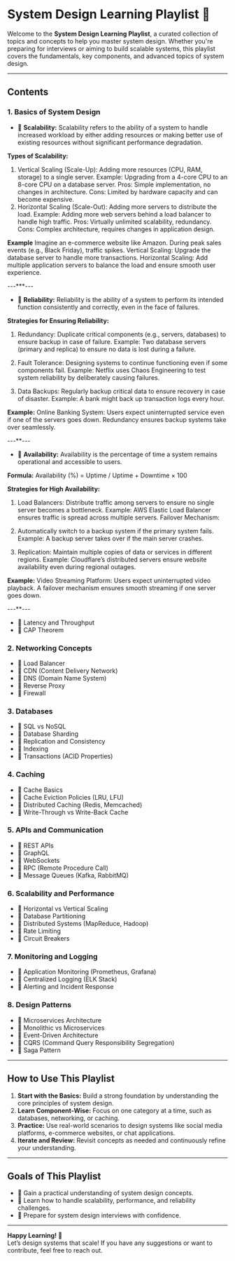 # **System Design Learning Playlist 🎯**  

Welcome to the **System Design Learning Playlist**, a curated collection of topics and concepts to help you master system design. Whether you're preparing for interviews or aiming to build scalable systems, this playlist covers the fundamentals, key components, and advanced topics of system design.

---

## **Contents**  
### **1. Basics of System Design**

- 📌 **Scalability:** Scalability refers to the ability of a system to handle increased workload by either adding resources or making better use of existing resources without significant performance degradation.

**Types of Scalability:**
1. Vertical Scaling (Scale-Up): Adding more resources (CPU, RAM, storage) to a single server.
Example: Upgrading from a 4-core CPU to an 8-core CPU on a database server.
Pros: Simple implementation, no changes in architecture.
Cons: Limited by hardware capacity and can become expensive.
2. Horizontal Scaling (Scale-Out): Adding more servers to distribute the load.
Example: Adding more web servers behind a load balancer to handle high traffic.
Pros: Virtually unlimited scalability, redundancy.
Cons: Complex architecture, requires changes in application design.

**Example**
Imagine an e-commerce website like Amazon. During peak sales events (e.g., Black Friday), traffic spikes.
Vertical Scaling: Upgrade the database server to handle more transactions.
Horizontal Scaling: Add multiple application servers to balance the load and ensure smooth user experience.

---***---

- 📌 **Reliability:** Reliability is the ability of a system to perform its intended function consistently and correctly, even in the face of failures.

**Strategies for Ensuring Reliability:**
1. Redundancy: Duplicate critical components (e.g., servers, databases) to ensure backup in case of failure.
Example: Two database servers (primary and replica) to ensure no data is lost during a failure.

2. Fault Tolerance: Designing systems to continue functioning even if some components fail.
Example: Netflix uses Chaos Engineering to test system reliability by deliberately causing failures.

3. Data Backups: Regularly backup critical data to ensure recovery in case of disaster.
Example: A bank might back up transaction logs every hour.

**Example:**
Online Banking System: Users expect uninterrupted service even if one of the servers goes down. Redundancy ensures backup systems take over seamlessly.

---**---

- 📌 **Availability:** Availability is the percentage of time a system remains operational and accessible to users.

**Formula:**
Availability (%) = Uptime / Uptime + Downtime × 100 

**Strategies for High Availability:**
1. Load Balancers: Distribute traffic among servers to ensure no single server becomes a bottleneck.
Example: AWS Elastic Load Balancer ensures traffic is spread across multiple servers.
Failover Mechanism:

2. Automatically switch to a backup system if the primary system fails.
Example: A backup server takes over if the main server crashes.

3. Replication: Maintain multiple copies of data or services in different regions.
Example: Cloudflare’s distributed servers ensure website availability even during regional outages.

**Example:**
Video Streaming Platform: Users expect uninterrupted video playback. A failover mechanism ensures smooth streaming if one server goes down.

---**---

- 📌 Latency and Throughput  
- 📌 CAP Theorem  

### **2. Networking Concepts**
- 📌 Load Balancer  
- 📌 CDN (Content Delivery Network)  
- 📌 DNS (Domain Name System)  
- 📌 Reverse Proxy  
- 📌 Firewall  

### **3. Databases**
- 📌 SQL vs NoSQL  
- 📌 Database Sharding  
- 📌 Replication and Consistency  
- 📌 Indexing  
- 📌 Transactions (ACID Properties)  

### **4. Caching**
- 📌 Cache Basics  
- 📌 Cache Eviction Policies (LRU, LFU)  
- 📌 Distributed Caching (Redis, Memcached)  
- 📌 Write-Through vs Write-Back Cache  

### **5. APIs and Communication**
- 📌 REST APIs  
- 📌 GraphQL  
- 📌 WebSockets  
- 📌 RPC (Remote Procedure Call)  
- 📌 Message Queues (Kafka, RabbitMQ)  

### **6. Scalability and Performance**
- 📌 Horizontal vs Vertical Scaling  
- 📌 Database Partitioning  
- 📌 Distributed Systems (MapReduce, Hadoop)  
- 📌 Rate Limiting  
- 📌 Circuit Breakers  

### **7. Monitoring and Logging**
- 📌 Application Monitoring (Prometheus, Grafana)  
- 📌 Centralized Logging (ELK Stack)  
- 📌 Alerting and Incident Response  

### **8. Design Patterns**
- 📌 Microservices Architecture  
- 📌 Monolithic vs Microservices  
- 📌 Event-Driven Architecture  
- 📌 CQRS (Command Query Responsibility Segregation)  
- 📌 Saga Pattern  

---

## **How to Use This Playlist**  
1. **Start with the Basics:** Build a strong foundation by understanding the core principles of system design.  
2. **Learn Component-Wise:** Focus on one category at a time, such as databases, networking, or caching.  
3. **Practice:** Use real-world scenarios to design systems like social media platforms, e-commerce websites, or chat applications.  
4. **Iterate and Review:** Revisit concepts as needed and continuously refine your understanding.  

---

## **Goals of This Playlist**  
- 🌟 Gain a practical understanding of system design concepts.  
- 🌟 Learn how to handle scalability, performance, and reliability challenges.  
- 🌟 Prepare for system design interviews with confidence.  

---

**Happy Learning! 🚀**  
Let’s design systems that scale! If you have any suggestions or want to contribute, feel free to reach out.  
